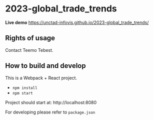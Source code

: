 # 2023-global_trade_trends

**Live demo** https://unctad-infovis.github.io/2023-global_trade_trends/

## Rights of usage

Contact Teemo Tebest.

## How to build and develop

This is a Webpack + React project.

* `npm install`
* `npm start`

Project should start at: http://localhost:8080

For developing please refer to `package.json`